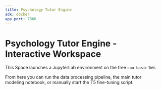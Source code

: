 ```yaml
---
title: Psychology Tutor Engine
sdk: docker
app_port: 7860
---
```


# Psychology Tutor Engine - Interactive Workspace

This Space launches a JupyterLab environment on the free `cpu-basic` tier.

From here you can run the data processing pipeline, the main tutor modeling notebook, or manually start the T5 fine-tuning script.